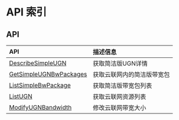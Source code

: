 # API 索引

## API

| API | 描述信息 |
|:---|:---|
|[DescribeSimpleUGN](api/ugn-api/describe_simple_ugn)|获取简洁版UGN详情|
|[GetSimpleUGNBwPackages](api/ugn-api/get_simple_ugn_bw_packages)|获取云联网内的简洁版带宽包|
|[ListSimpleBwPackage](api/ugn-api/list_simple_bw_package)|获取简洁版带宽包列表|
|[ListUGN](api/ugn-api/list_ugn)|获取云联网资源列表|
|[ModifyUGNBandwidth](api/ugn-api/modify_ugn_bandwidth)|修改云联网带宽大小|
